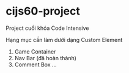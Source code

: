 # cijs60-project
Project cuối khóa Code Intensive


Hạng mục cần làm dưới dạng Custom Element
1. Game Container
2. Nav Bar (đã hoàn thành)
3. Comment Box
...

